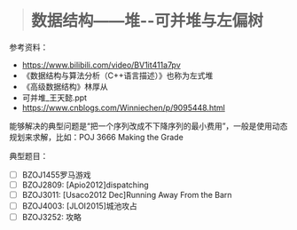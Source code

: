 > # 数据结构——堆--可并堆与左偏树

参考资料：

* https://www.bilibili.com/video/BV1it411a7pv
* 《数据结构与算法分析（C++语言描述）》也称为左式堆
* 《高级数据结构》林厚从
* 可并堆_王天懿.ppt
* https://www.cnblogs.com/Winniechen/p/9095448.html

能够解决的典型问题是“把一个序列改成不下降序列的最小费用”，一般是使用动态规划来求解，比如：POJ 3666 Making the Grade





典型题目：

- [ ] BZOJ1455罗马游戏
- [ ] BZOJ2809: [Apio2012]dispatching
- [ ] BZOJ3011: [Usaco2012 Dec]Running Away From the Barn
- [ ] BZOJ4003: [JLOI2015]城池攻占
- [ ] BZOJ3252: 攻略
